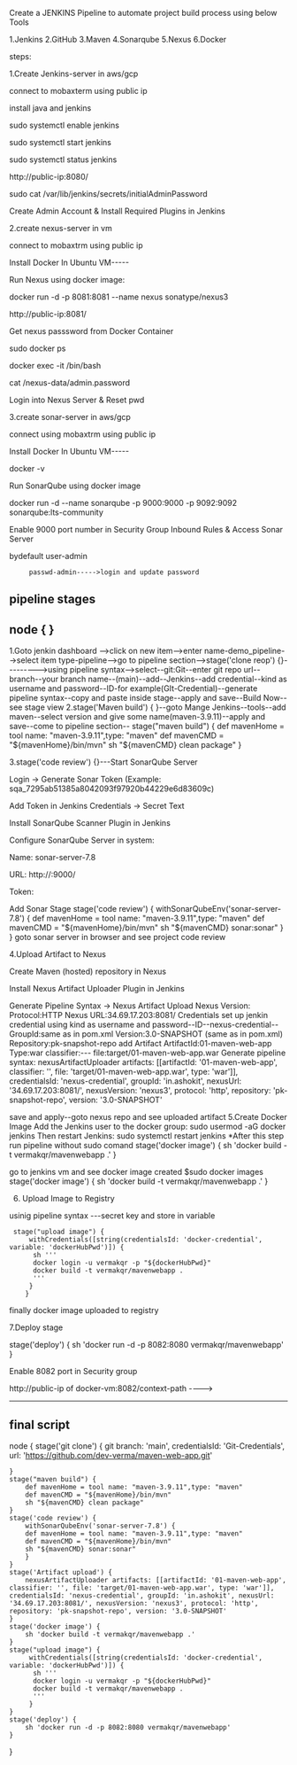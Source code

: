 Create a JENKINS Pipeline to automate project build process using below Tools

1.Jenkins
2.GitHub
3.Maven
4.Sonarqube
5.Nexus
6.Docker

steps:

1.Create Jenkins-server in aws/gcp

connect to mobaxterm using public ip

install java and jenkins

sudo systemctl enable jenkins

sudo systemctl start jenkins

sudo systemctl status jenkins

http://public-ip:8080/

sudo cat /var/lib/jenkins/secrets/initialAdminPassword

Create Admin Account & Install Required Plugins in Jenkins

2.create nexus-server in vm

connect to mobaxtrm using public ip

Install Docker In Ubuntu VM-----

Run Nexus using docker image:

docker run -d -p 8081:8081 --name nexus sonatype/nexus3

 http://public-ip:8081/

Get nexus passsword from Docker Container

sudo docker ps

 docker exec -it <container-id> /bin/bash

 cat /nexus-data/admin.password 

Login into Nexus Server & Reset pwd

3.create sonar-server in aws/gcp

connect using mobaxtrm using public ip

Install Docker In Ubuntu VM-----

docker -v

Run SonarQube using docker image

docker run -d --name sonarqube -p 9000:9000 -p 9092:9092 sonarqube:lts-community

Enable 9000 port number in Security Group Inbound Rules & Access Sonar Server

bydefault user-admin

         passwd-admin----->login and update password

pipeline stages
------------
node {
}
----------
1.Goto jenkin dashboard -->click on new item-->enter name-demo_pipeline-->select item type-pipeline-->go to pipeline section-->stage('clone reop') {}--------->using pipeline syntax-->select--git:Git--enter git repo url--branch--your branch name--(main)--add--Jenkins--add credential--kind as username and password--ID-for example(GIt-Credential)--generate pipeline syntax--copy and paste inside stage--apply and save--Build Now--see stage view
2.stage('Maven build') { }--goto Mange Jenkins--tools--add maven--select version and give some name(maven-3.9.11)--apply and save--come to pipeline section--
  stage("maven build") {
        def mavenHome = tool name: "maven-3.9.11",type: "maven"
        def mavenCMD = "${mavenHome}/bin/mvn"
        sh "${mavenCMD} clean package"
    }

3.stage('code review') {}---Start SonarQube Server

Login → Generate Sonar Token (Example: sqa_7295ab51385a8042093f97920b44229e6d83609c)

Add Token in Jenkins Credentials → Secret Text

Install SonarQube Scanner Plugin in Jenkins

Configure SonarQube Server in system:

Name: sonar-server-7.8

URL: http://<Sonar-IP>:9000/

Token: 

Add Sonar Stage
 stage('code review') {
        withSonarQubeEnv('sonar-server-7.8') {
        def mavenHome = tool name: "maven-3.9.11",type: "maven"
        def mavenCMD = "${mavenHome}/bin/mvn"
        sh "${mavenCMD} sonar:sonar"
        }
    }
goto sonar server in browser and see project code review

4.Upload Artifact to Nexus

Create Maven (hosted) repository in Nexus

Install Nexus Artifact Uploader Plugin in Jenkins

Generate Pipeline Syntax → Nexus Artifact Upload
Nexus Version:
Protocol:HTTP
Nexus URL:34.69.17.203:8081/
Credentials
set up jenkin credential using kind as username and password--ID--nexus-credential--
GroupId:same as in pom.xml
Version:3.0-SNAPSHOT (same as in pom.xml)
Repository:pk-snapshot-repo
add Artifact
ArtifactId:01-maven-web-app
Type:war
classifier:---
file:target/01-maven-web-app.war
Generate pipeline syntax:
nexusArtifactUploader artifacts: [[artifactId: '01-maven-web-app', classifier: '', file: 'target/01-maven-web-app.war', type: 'war']], credentialsId: 'nexus-credential', groupId: 'in.ashokit', nexusUrl: '34.69.17.203:8081/', nexusVersion: 'nexus3', protocol: 'http', repository: 'pk-snapshot-repo', version: '3.0-SNAPSHOT'

save and apply--goto nexus repo and see uploaded artifact
5.Create Docker Image
Add the Jenkins user to the docker group:
sudo usermod -aG docker jenkins
Then restart Jenkins:
sudo systemctl restart jenkins
*After this step run pipeline without sudo comand
  stage('docker image') {
        sh 'docker build -t vermakqr/mavenwebapp .'
    }

go to jenkins vm and see docker image created
$sudo docker images
  stage('docker image') {
        sh 'docker build -t vermakqr/mavenwebapp .'
    }

6. Upload Image to Registry

 usinig pipeline syntax ---secret key and store in variable

     stage("upload image") {
         withCredentials([string(credentialsId: 'docker-credential', variable: 'dockerHubPwd')]) {
          sh '''
          docker login -u vermakqr -p "${dockerHubPwd}"
          docker build -t vermakqr/mavenwebapp .
          '''
         }
        }
finally docker image uploaded to registry

7.Deploy stage

 stage('deploy') {
        sh 'docker run -d -p 8082:8080 vermakqr/mavenwebapp'
    }

Enable 8082 port in Security group

http://public-ip of docker-vm:8082/context-path ---->

------------------------------------------------------------------------------------------------------------
final script
------------------------------------------------------------------------------------------------------------

node {
    stage('git clone') {
        git branch: 'main', credentialsId: 'Git-Credentials', url: 'https://github.com/dev-verma/maven-web-app.git'

    }
    stage("maven build") {
        def mavenHome = tool name: "maven-3.9.11",type: "maven"
        def mavenCMD = "${mavenHome}/bin/mvn"
        sh "${mavenCMD} clean package"
    }
    stage('code review') {
        withSonarQubeEnv('sonar-server-7.8') {
        def mavenHome = tool name: "maven-3.9.11",type: "maven"
        def mavenCMD = "${mavenHome}/bin/mvn"
        sh "${mavenCMD} sonar:sonar"
        }
    }
    stage('Artifact upload') {
        nexusArtifactUploader artifacts: [[artifactId: '01-maven-web-app', classifier: '', file: 'target/01-maven-web-app.war', type: 'war']], credentialsId: 'nexus-credential', groupId: 'in.ashokit', nexusUrl: '34.69.17.203:8081/', nexusVersion: 'nexus3', protocol: 'http', repository: 'pk-snapshot-repo', version: '3.0-SNAPSHOT'
    }
    stage('docker image') {
        sh 'docker build -t vermakqr/mavenwebapp .'
    }
    stage("upload image") {
         withCredentials([string(credentialsId: 'docker-credential', variable: 'dockerHubPwd')]) {
          sh '''
          docker login -u vermakqr -p "${dockerHubPwd}"
          docker build -t vermakqr/mavenwebapp .
          '''
         }
    }
    stage('deploy') {
        sh 'docker run -d -p 8082:8080 vermakqr/mavenwebapp'
    }
} 

